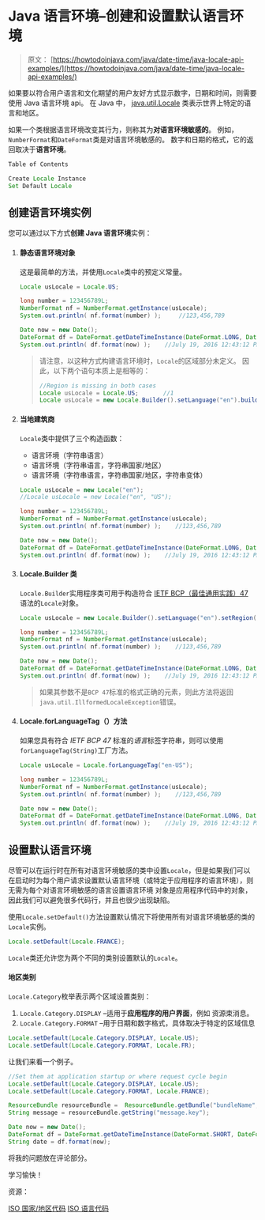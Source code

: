# Java 语言环境–创建和设置默认语言环境

> 原文： [https://howtodoinjava.com/java/date-time/java-locale-api-examples/](https://howtodoinjava.com/java/date-time/java-locale-api-examples/)

如果要以符合用户语言和文化期望的用户友好方式显示数字，日期和时间，则需要使用 Java 语言环境 api。 在 Java 中， [java.util.Locale](https://docs.oracle.com/javase/8/docs/api/java/util/Locale.html) 类表示世界上特定的语言和地区。

如果一个类根据语言环境改变其行为，则称其为**对语言环境敏感的**。 例如，`NumberFormat`和`DateFormat`类是对语言环境敏感的。 数字和日期的格式，它的返回取决于**语言环境**。

```java
Table of Contents

Create Locale Instance
Set Default Locale

```

## 创建语言环境实例

您可以通过以下方式**创建 Java 语言环境**实例：

1.  #### 静态语言环境对象

    这是最简单的方法，并使用`Locale`类中的预定义常量。

    ```java
    Locale usLocale = Locale.US;

    long number = 123456789L;
    NumberFormat nf = NumberFormat.getInstance(usLocale);
    System.out.println( nf.format(number) );     //123,456,789

    Date now = new Date();
    DateFormat df = DateFormat.getDateTimeInstance(DateFormat.LONG, DateFormat.LONG, usLocale);
    System.out.println( df.format(now) );    //July 19, 2016 12:43:12 PM IST

    ```

    > 请注意，以这种方式构建语言环境时，`Locale`的区域部分未定义。 因此，以下两个语句本质上是相等的：
    > 
    > ```java
    > //Region is missing in both cases
    > Locale usLocale = Locale.US;       //1
    > Locale usLocale = new Locale.Builder().setLanguage("en").build();        //2
    > 
    > ```

2.  #### 当地建筑商

    `Locale`类中提供了三个构造函数：

    *   语言环境（字符串语言）
    *   语言环境（字符串语言，字符串国家/地区）
    *   语言环境（字符串语言，字符串国家/地区，字符串变体）

    ```java
    Locale usLocale = new Locale("en");
    //Locale usLocale = new Locale("en", "US");

    long number = 123456789L;
    NumberFormat nf = NumberFormat.getInstance(usLocale);
    System.out.println( nf.format(number) );    //123,456,789

    Date now = new Date();
    DateFormat df = DateFormat.getDateTimeInstance(DateFormat.LONG, DateFormat.LONG, usLocale);
    System.out.println( df.format(now) );    //July 19, 2016 12:43:12 PM IST

    ```

3.  #### Locale.Builder 类

    `Locale.Builder`实用程序类可用于构造符合 [IETF BCP（最佳通用实践）47](https://tools.ietf.org/html/bcp47) 语法的`Locale`对象。

    ```java
    Locale usLocale = new Locale.Builder().setLanguage("en").setRegion("US").build();

    long number = 123456789L;
    NumberFormat nf = NumberFormat.getInstance(usLocale);
    System.out.println( nf.format(number) );    //123,456,789

    Date now = new Date();
    DateFormat df = DateFormat.getDateTimeInstance(DateFormat.LONG, DateFormat.LONG, usLocale);
    System.out.println( df.format(now) );    //July 19, 2016 12:43:12 PM IST

    ```

    > 如果其参数不是`BCP 47`标准的格式正确的元素，则此方法将返回`java.util.IllformedLocaleException`错误。

4.  #### Locale.forLanguageTag（）方法

    如果您具有符合 *IETF BCP 47* 标准的*语言*标签字符串，则可以使用`forLanguageTag(String)`工厂方法。

    ```java
    Locale usLocale = Locale.forLanguageTag("en-US");

    long number = 123456789L;
    NumberFormat nf = NumberFormat.getInstance(usLocale);
    System.out.println( nf.format(number) );    //123,456,789

    Date now = new Date();
    DateFormat df = DateFormat.getDateTimeInstance(DateFormat.LONG, DateFormat.LONG, usLocale);
    System.out.println( df.format(now) );    //July 19, 2016 12:43:12 PM IST

    ```

## 设置默认语言环境

尽管可以在运行时在所有对语言环境敏感的类中设置`Locale`，但是如果我们可以在启动时为每个用户请求设置默认语言环境（或特定于应用程序的语言环境），则无需为每个对语言环境敏感的语言设置语言环境 对象是应用程序代码中的对象，因此我们可以避免很多代码行，并且也很少出现缺陷。

使用`Locale.setDefault()`方法设置默认情况下将使用所有对语言环境敏感的类的`Locale`实例。

```java
Locale.setDefault(Locale.FRANCE);

```

`Locale`类还允许您为两个不同的类别设置默认的`Locale`。

#### 地区类别

`Locale.Category`枚举表示两个区域设置类别：

1.  `Locale.Category.DISPLAY` –适用于**应用程序的用户界面**，例如 资源束消息。
2.  `Locale.Category.FORMAT` –用于日期和数字格式，具体取决于特定的区域信息

```java
Locale.setDefault(Locale.Category.DISPLAY, Locale.US);
Locale.setDefault(Locale.Category.FORMAT, Locale.FR);

```

让我们来看一个例子。

```java
//Set them at application startup or where request cycle begin
Locale.setDefault(Locale.Category.DISPLAY, Locale.US);
Locale.setDefault(Locale.Category.FORMAT, Locale.FRANCE);

ResourceBundle resourceBundle =  ResourceBundle.getBundle("bundleName", Locale.getDefault(Locale.Category.DISPLAY));
String message = resourceBundle.getString("message.key");

Date now = new Date();
DateFormat df = DateFormat.getDateTimeInstance(DateFormat.SHORT, DateFormat.SHORT);
String date = df.format(now);

```

将我的问题放在评论部分。

学习愉快！

资源：

[ISO 国家/地区代码](http://www.chemie.fu-berlin.de/diverse/doc/ISO_3166.html)
[ISO 语言代码](https://en.wikipedia.org/wiki/List_of_ISO_639-1_codes)